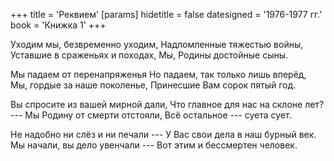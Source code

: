 +++
title = 'Реквием'
[params]
  hidetitle = false
  datesigned = '1976-1977 гг.'
  book = 'Книжка 1'
+++
<!-- Реквием -->

Уходим мы, безвременно уходим,
Надломленные тяжестью войны,
Уставшие в сраженьях и походах,<!-- Вариант автора, книжка 5: Уставшие в бесчисленных походах, -->
Мы, Родины достойные сыны.

Мы падаем от перенапряженья
Но падаем, так только лишь вперёд,
Мы, гордые за наше поколенье,
Принесшие Вам сорок пятый год.

Вы спросите из вашей мирной дали,
Что главное для нас на склоне лет? ---
Мы Родину от смерти отстояли,
Всё остальное --- суета сует.

Не надобно ни слёз и ни печали ---
У Вас свои дела в наш бурный век.
Мы начали, вы дело увенчали ---
Вот этим и бессмертен человек.

<!-- [Илья- 1976-1977 г.] -->
<!-- Книжка 1 -->
